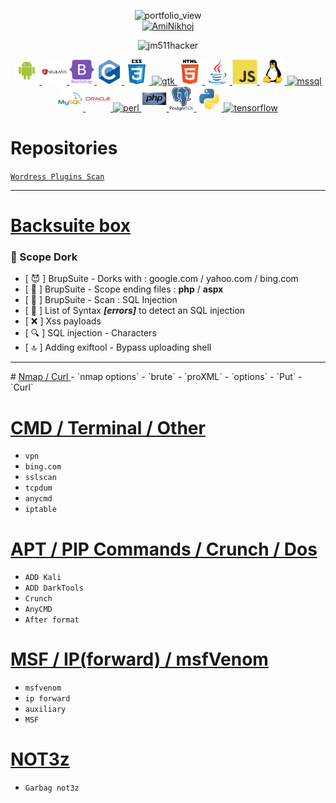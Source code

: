 <p align="center"><img width="181" alt="portfolio_view" src="http://0z3r00t3r.6te.net/img/t4t34m.png"><br>
<a href="" target="blank"><img src="?logo=twitter&style=for-the-badge" alt="AmiNikhoj" /></a></p>
</p>
<p align="center"> <img src="https://komarev.com/ghpvc/?username=jm511hacker&label=Profile%20views&color=0e75b6&style=flat" alt="jm511hacker" /> </p>
<p align="center"> <a href="https://developer.android.com" target="_blank"> <img src="https://raw.githubusercontent.com/devicons/devicon/master/icons/android/android-original-wordmark.svg" alt="android" width="40" height="40"/> </a> <a href="https://angular.io" target="_blank"> <img src="https://raw.githubusercontent.com/devicons/devicon/master/icons/angularjs/angularjs-original-wordmark.svg" alt="angularjs" width="40" height="40"/> </a> <a href="https://getbootstrap.com" target="_blank"> <img src="https://raw.githubusercontent.com/devicons/devicon/master/icons/bootstrap/bootstrap-plain-wordmark.svg" alt="bootstrap" width="40" height="40"/> </a> <a href="https://www.cprogramming.com/" target="_blank"> <img src="https://raw.githubusercontent.com/devicons/devicon/master/icons/c/c-original.svg" alt="c" width="40" height="40"/> </a> <a href="https://www.w3schools.com/css/" target="_blank"> <img src="https://raw.githubusercontent.com/devicons/devicon/master/icons/css3/css3-original-wordmark.svg" alt="css3" width="40" height="40"/> </a> <a href="https://www.gtk.org/" target="_blank"> <img src="https://upload.wikimedia.org/wikipedia/commons/7/71/GTK_logo.svg" alt="gtk" width="40" height="40"/> </a> <a href="https://www.w3.org/html/" target="_blank"> <img src="https://raw.githubusercontent.com/devicons/devicon/master/icons/html5/html5-original-wordmark.svg" alt="html5" width="40" height="40"/> </a> <a href="https://www.java.com" target="_blank"> <img src="https://raw.githubusercontent.com/devicons/devicon/master/icons/java/java-original.svg" alt="java" width="40" height="40"/> </a> <a href="https://developer.mozilla.org/en-US/docs/Web/JavaScript" target="_blank"> <img src="https://raw.githubusercontent.com/devicons/devicon/master/icons/javascript/javascript-original.svg" alt="javascript" width="40" height="40"/> </a> <a href="https://www.linux.org/" target="_blank"> <img src="https://raw.githubusercontent.com/devicons/devicon/master/icons/linux/linux-original.svg" alt="linux" width="40" height="40"/> </a> <a href="https://www.microsoft.com/en-us/sql-server" target="_blank"> <img src="https://cdn.worldvectorlogo.com/logos/microsoft-sql-server.svg" alt="mssql" width="40" height="40"/> </a> <a href="https://www.mysql.com/" target="_blank"> <img src="https://raw.githubusercontent.com/devicons/devicon/master/icons/mysql/mysql-original-wordmark.svg" alt="mysql" width="40" height="40"/> </a> <a href="https://www.oracle.com/" target="_blank"> <img src="https://raw.githubusercontent.com/devicons/devicon/master/icons/oracle/oracle-original.svg" alt="oracle" width="40" height="40"/> </a> <a href="https://www.perl.org/" target="_blank"> <img src="https://api.iconify.design/logos-perl.svg" alt="perl" width="40" height="40"/> </a> <a href="https://www.php.net" target="_blank"> <img src="https://raw.githubusercontent.com/devicons/devicon/master/icons/php/php-original.svg" alt="php" width="40" height="40"/> </a> <a href="https://www.postgresql.org" target="_blank"> <img src="https://raw.githubusercontent.com/devicons/devicon/master/icons/postgresql/postgresql-original-wordmark.svg" alt="postgresql" width="40" height="40"/> </a> <a href="https://www.python.org" target="_blank"> <img src="https://raw.githubusercontent.com/devicons/devicon/master/icons/python/python-original.svg" alt="python" width="40" height="40"/> </a> <a href="https://www.tensorflow.org" target="_blank"> <img src="https://www.vectorlogo.zone/logos/tensorflow/tensorflow-icon.svg" alt="tensorflow" width="40" height="40"/> </a> </p>

# Repositories
<a href="https://github.com/">`Wordress Plugins Scan`</a>
 
<hr>

# <a href="backsuite">Backsuite box</a>

### &#x1F51E; Scope Dork
- [ &#x1F608;  ] BrupSuite - Dorks with : google.com / yahoo.com / bing.com
- [ &#x1F52D;  ] BrupSuite - Scope ending files : <b>php</b> / <b>aspx</b>
- [ &#x1F489;  ] BrupSuite - Scan : SQL Injection 
- [ &#x1F4C4;  ] List of Syntax <I><b>[errors]</b></I> to detect an SQL injection 
- [ &#x274C;  ] Xss payloads 
- [ &#x1F50D;  ] SQL injection - Characters
- [ &#x1F51D;  ] Adding exiftool - Bypass uploading shell

<hr>
# <a href="nmap">Nmap / Curl </a>
- `nmap options`
- `brute`
- `proXML`
- `options`
- `Put`
- `Curl` 

# <a href="cmd">CMD / Terminal / Other </a>
- `vpn`
- `bing.com`
- `sslscan`
- `tcpdum`
- `anycmd`
- `iptable` 

# <a href="apt">APT / PIP Commands / Crunch / Dos </a>
- `ADD Kali`
- `ADD DarkTools`
- `Crunch`
- `AnyCMD`
- `After format` 

# <a href="msf">MSF / IP(forward) / msfVenom </a>
- `msfvenom`
- `ip forward`
- `auxiliary`
- `MSF` 

# <a href="notes">NOT3z </a>
- `Garbag not3z`
